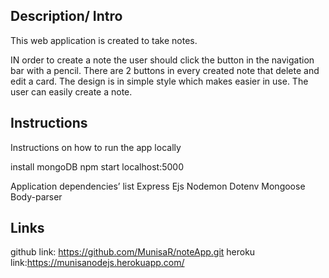 ## Description/ Intro

This web application is created to take notes.


IN order to create a note the user should click the button in the navigation bar with a pencil. There are 2 buttons in every created note that delete and edit a card. The design is in simple style which makes easier in use. The user can easily create a note.

## Instructions
Instructions on how to run the app locally

install mongoDB
npm start
localhost:5000

Application dependencies’ list Express Ejs Nodemon Dotenv Mongoose Body-parser

## Links
github link: https://github.com/MunisaR/noteApp.git
heroku link:https://munisanodejs.herokuapp.com/
